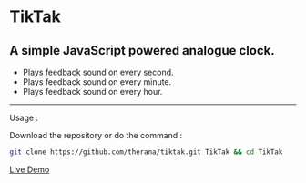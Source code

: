 # TikTak
A simple JavaScript powered analogue clock.
-


- Plays feedback sound on every second.
- Plays feedback sound on every minute.
- Plays feedback sound on every hour.



---

Usage :

Download the repository or do the command :
```bash
git clone https://github.com/therana/tiktak.git TikTak && cd TikTak

```
[Live Demo](https://therana.github.io/tiktak)
